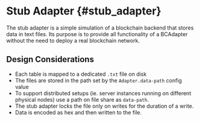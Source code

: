# Stub Adapter {#stub_adapter} 

The stub adapter is a simple simulation of a blockchain backend that stores data in text files.
Its purpose is to provide all functionality of a BCAdapter without the need to deploy a real blockchain network.

## Design Considerations
* Each table is mapped to a dedicated `.txt` file on disk
* The files are stored in the path set by the `Adapter.data-path` config value
* To support distributed setups (ie. server instances running on different physical nodes) use a path on file share as `data-path`.
* The stub adapter locks the file only on writes for the duration of a write.
* Data is encoded as hex and then written to the file.